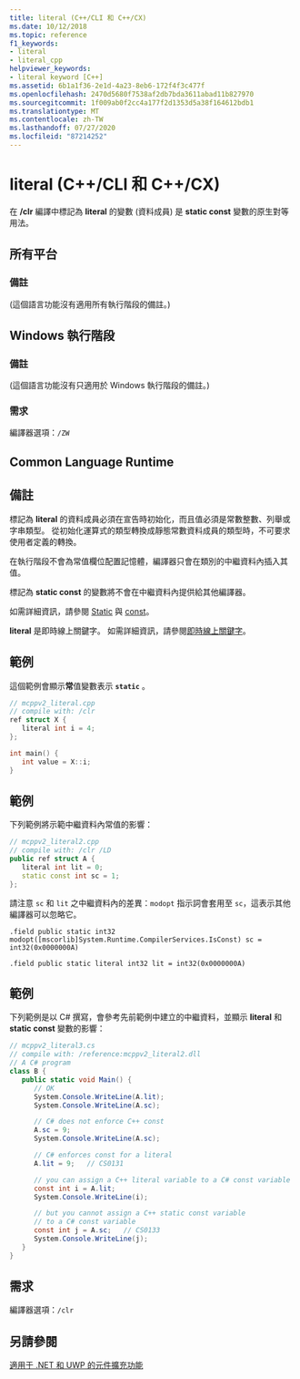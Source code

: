 ```yaml
---
title: literal (C++/CLI 和 C++/CX)
ms.date: 10/12/2018
ms.topic: reference
f1_keywords:
- literal
- literal_cpp
helpviewer_keywords:
- literal keyword [C++]
ms.assetid: 6b1a1f36-2e1d-4a23-8eb6-172f4f3c477f
ms.openlocfilehash: 2470d5680f7538af2db7bda3611abad11b827970
ms.sourcegitcommit: 1f009ab0f2cc4a177f2d1353d5a38f164612bdb1
ms.translationtype: MT
ms.contentlocale: zh-TW
ms.lasthandoff: 07/27/2020
ms.locfileid: "87214252"
---
```

# <a name="literal-ccli-and-ccx"></a>literal (C++/CLI 和 C++/CX)

在 **/clr** 編譯中標記為 **literal** 的變數 (資料成員) 是 **static const** 變數的原生對等用法。

## <a name="all-platforms"></a>所有平台

### <a name="remarks"></a>備註

(這個語言功能沒有適用所有執行階段的備註。)

## <a name="windows-runtime"></a>Windows 執行階段

### <a name="remarks"></a>備註

(這個語言功能沒有只適用於 Windows 執行階段的備註。)

### <a name="requirements"></a>需求

編譯器選項：`/ZW`

## <a name="common-language-runtime"></a>Common Language Runtime

## <a name="remarks"></a>備註

標記為 **literal** 的資料成員必須在宣告時初始化，而且值必須是常數整數、列舉或字串類型。 從初始化運算式的類型轉換成靜態常數資料成員的類型時，不可要求使用者定義的轉換。

在執行階段不會為常值欄位配置記憶體，編譯器只會在類別的中繼資料內插入其值。

標記為 **static const** 的變數將不會在中繼資料內提供給其他編譯器。

如需詳細資訊，請參閱 [Static](../cpp/storage-classes-cpp.md) 與 [const](../cpp/const-cpp.md)。

**literal** 是即時線上關鍵字。 如需詳細資訊，請參閱[即時線上關鍵字](context-sensitive-keywords-cpp-component-extensions.md)。

## <a name="example"></a>範例

這個範例會顯示**常**值變數表示 **`static`** 。

```cpp
// mcppv2_literal.cpp
// compile with: /clr
ref struct X {
   literal int i = 4;
};

int main() {
   int value = X::i;
}
```

## <a name="example"></a>範例

下列範例將示範中繼資料內常值的影響：

```cpp
// mcppv2_literal2.cpp
// compile with: /clr /LD
public ref struct A {
   literal int lit = 0;
   static const int sc = 1;
};
```

請注意 `sc` 和 `lit` 之中繼資料內的差異：`modopt` 指示詞會套用至 `sc`，這表示其他編譯器可以忽略它。

```
.field public static int32 modopt([mscorlib]System.Runtime.CompilerServices.IsConst) sc = int32(0x0000000A)
```

```
.field public static literal int32 lit = int32(0x0000000A)
```

## <a name="example"></a>範例

下列範例是以 C# 撰寫，會參考先前範例中建立的中繼資料，並顯示 **literal** 和 **static const** 變數的影響：

```csharp
// mcppv2_literal3.cs
// compile with: /reference:mcppv2_literal2.dll
// A C# program
class B {
   public static void Main() {
      // OK
      System.Console.WriteLine(A.lit);
      System.Console.WriteLine(A.sc);

      // C# does not enforce C++ const
      A.sc = 9;
      System.Console.WriteLine(A.sc);

      // C# enforces const for a literal
      A.lit = 9;   // CS0131

      // you can assign a C++ literal variable to a C# const variable
      const int i = A.lit;
      System.Console.WriteLine(i);

      // but you cannot assign a C++ static const variable
      // to a C# const variable
      const int j = A.sc;   // CS0133
      System.Console.WriteLine(j);
   }
}
```

## <a name="requirements"></a>需求

編譯器選項：`/clr`

## <a name="see-also"></a>另請參閱

[適用于 .NET 和 UWP 的元件擴充功能](component-extensions-for-runtime-platforms.md)
